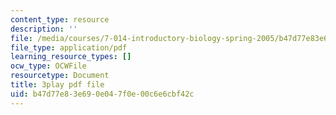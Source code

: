 ```yaml
---
content_type: resource
description: ''
file: /media/courses/7-014-introductory-biology-spring-2005/b47d77e83e690e047f0e00c6e6cbf42c_Ncszdp4YQDY.pdf
file_type: application/pdf
learning_resource_types: []
ocw_type: OCWFile
resourcetype: Document
title: 3play pdf file
uid: b47d77e8-3e69-0e04-7f0e-00c6e6cbf42c
---
```

